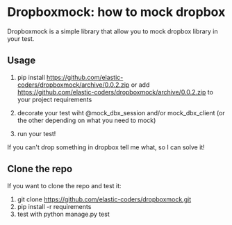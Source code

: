 # Dropboxmock: how to mock dropbox

Dropboxmock is a simple library that allow you to mock dropbox library 
in your test.

## Usage

1) pip install https://github.com/elastic-coders/dropboxmock/archive/0.0.2.zip
or add https://github.com/elastic-coders/dropboxmock/archive/0.0.2.zip to your project requirements

2) decorate your test wiht @mock_dbx_session and/or mock_dbx_client (or the other depending on what you need to mock)

3) run your test!

If you can't drop something in dropbox tell me what, so I can solve it!

## Clone the repo
If you want to clone the repo and test it:
1) git clone https://github.com/elastic-coders/dropboxmock.git
2) pip install -r requirements
3) test with python manage.py test

